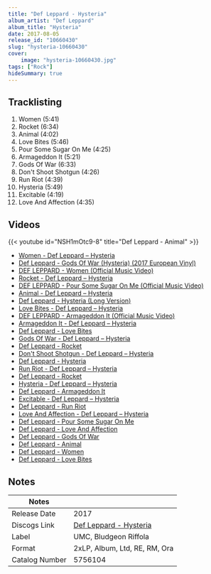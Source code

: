 ```yaml
---
title: "Def Leppard - Hysteria"
album_artist: "Def Leppard"
album_title: "Hysteria"
date: 2017-08-05
release_id: "10660430"
slug: "hysteria-10660430"
cover:
    image: "hysteria-10660430.jpg"
tags: ["Rock"]
hideSummary: true
---
```


## Tracklisting
1. Women (5:41)
2. Rocket (6:34)
3. Animal (4:02)
4. Love Bites (5:46)
5. Pour Some Sugar On Me (4:25)
6. Armageddon It (5:21)
7. Gods Of War (6:33)
8. Don't Shoot Shotgun (4:26)
9. Run Riot (4:39)
10. Hysteria (5:49)
11. Excitable (4:19)
12. Love And Affection (4:35)

## Videos
{{< youtube id="NSH1mOtc9-8" title="Def Leppard - Animal" >}}
- [Women - Def Leppard – Hysteria](https://www.youtube.com/watch?v=gGe2SHiSds8)
- [Def Leppard - Gods Of War (Hysteria) (2017 European Vinyl)](https://www.youtube.com/watch?v=l0NHuo6AXn8)
- [DEF LEPPARD - Women (Official Music Video)](https://www.youtube.com/watch?v=4HR0P3sIb80)
- [Rocket - Def Leppard – Hysteria](https://www.youtube.com/watch?v=IBk5iSeGLOU)
- [DEF LEPPARD - Pour Some Sugar On Me (Official Music Video)](https://www.youtube.com/watch?v=0UIB9Y4OFPs)
- [Animal - Def Leppard – Hysteria](https://www.youtube.com/watch?v=3UN-RRDCwrc)
- [Def Leppard - Hysteria (Long Version)](https://www.youtube.com/watch?v=yMzyleT2FqY)
- [Love Bites - Def Leppard – Hysteria](https://www.youtube.com/watch?v=Ozdqqyh5lpU)
- [DEF LEPPARD - Armageddon It (Official Music Video)](https://www.youtube.com/watch?v=urNFQw8VIvA)
- [Armageddon It - Def Leppard – Hysteria](https://www.youtube.com/watch?v=5zD_kvE5vxI)
- [Def Leppard - Love Bites](https://www.youtube.com/watch?v=W4XiSFyYRE8)
- [Gods Of War - Def Leppard – Hysteria](https://www.youtube.com/watch?v=lZIQG6OoMb8)
- [Def Leppard - Rocket](https://www.youtube.com/watch?v=bpcc43NV394)
- [Don't Shoot Shotgun - Def Leppard – Hysteria](https://www.youtube.com/watch?v=LP_pBT-Az0M)
- [Def Leppard - Hysteria](https://www.youtube.com/watch?v=PSHHq-76C7c)
- [Run Riot - Def Leppard – Hysteria](https://www.youtube.com/watch?v=sXRaREKnDjw)
- [Def Leppard - Rocket](https://www.youtube.com/watch?v=g5qwFmmVHWs)
- [Hysteria - Def Leppard – Hysteria](https://www.youtube.com/watch?v=xTTNJ2Ieerc)
- [Def Leppard - Armageddon It](https://www.youtube.com/watch?v=am1odzz5qOc)
- [Excitable - Def Leppard – Hysteria](https://www.youtube.com/watch?v=yqPHCny4BMo)
- [Def Leppard - Run Riot](https://www.youtube.com/watch?v=xAzcvDS3spY)
- [Love And Affection - Def Leppard – Hysteria](https://www.youtube.com/watch?v=olMfN2U82FE)
- [Def Leppard - Pour Some Sugar On Me](https://www.youtube.com/watch?v=cks0erRtwGc)
- [Def Leppard - Love And Affection](https://www.youtube.com/watch?v=TIywEbO35Rg)
- [Def Leppard - Gods Of War](https://www.youtube.com/watch?v=9DLGIkJcLB4)
- [Def Leppard - Animal](https://www.youtube.com/watch?v=nTII3X_naXI)
- [Def Leppard - Women](https://www.youtube.com/watch?v=LNoKh2RcDTw)
- [Def Leppard - Love Bites](https://www.youtube.com/watch?v=g-GhdSKnegU)

## Notes

| Notes          |             |
| ---------------| ----------- |
| Release Date   | 2017 |
| Discogs Link   | [Def Leppard - Hysteria](https://www.discogs.com/release/10660430) |
| Label          | UMC, Bludgeon Riffola |
| Format         | 2xLP, Album, Ltd, RE, RM, Ora |
| Catalog Number | 5756104 |

